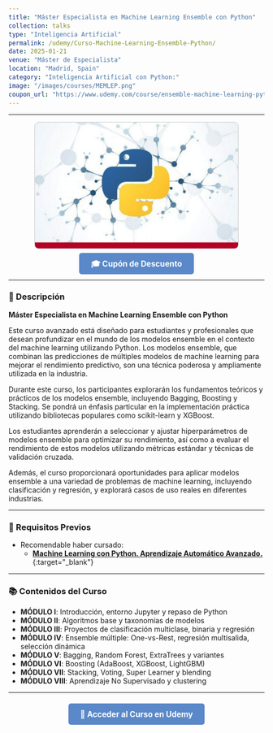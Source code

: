 ```yaml
---
title: "Máster Especialista en Machine Learning Ensemble con Python"
collection: talks
type: "Inteligencia Artificial"
permalink: /udemy/Curso-Machine-Learning-Ensemble-Python/
date: 2025-01-21
venue: "Máster de Especialista"
location: "Madrid, Spain"
category: "Inteligencia Artificial con Python:"
image: "/images/courses/MEMLEP.png"
coupon_url: "https://www.udemy.com/course/ensemble-machine-learning-python/?couponCode=MAY_2025"
---
```


<script type="application/ld+json">
{
  "@context": "https://schema.org",
  "@type": "Course",
  "name": "Máster Especialista en Machine Learning Ensemble con Python",
  "description": "Curso avanzado de modelos ensemblados en Machine Learning: Bagging, Boosting, Stacking y Super Learner con Python y Scikit-learn.",
  "provider": {
    "@type": "Organization",
    "name": "Udemy",
    "sameAs": "https://www.udemy.com"
  },
  "educationalCredentialAwarded": "Certificado de finalización",
  "inLanguage": "es",
  "url": "https://www.udemy.com/course/ensemble-machine-learning-python/?couponCode=MAY_2025",
  "image": "https://www.manuelcastillo.eu/images/courses/MEMLEP.png",
  "offers": {
    "@type": "Offer",
    "url": "https://www.udemy.com/course/ensemble-machine-learning-python/?couponCode=MAY_2025",
    "priceCurrency": "USD",
    "price": "12.00",
    "availability": "https://schema.org/InStock",
    "validFrom": "2025-04-01"
  },
  "hasCourseInstance": {
    "@type": "CourseInstance",
    "name": "Máster Especialista en Machine Learning Ensemble con Python",
    "courseMode": "online",
    "courseWorkload": "PT30H",
    "inLanguage": "es",
    "startDate": "2025-01-21",
    "endDate": "2025-12-31",
    "eventAttendanceMode": "https://schema.org/OnlineEventAttendanceMode",
    "eventStatus": "https://schema.org/EventScheduled",
    "location": {
      "@type": "VirtualLocation",
      "url": "https://www.udemy.com"
    },
    "organizer": {
      "@type": "Organization",
      "name": "Udemy",
      "url": "https://www.udemy.com"
    },
    "performer": {
      "@type": "Person",
      "name": "Manuel Castillo-Cara"
    },
    "offers": {
      "@type": "Offer",
      "url": "https://www.udemy.com/course/ensemble-machine-learning-python/?couponCode=MAY_2025",
      "priceCurrency": "USD",
      "price": "12.00",
      "availability": "https://schema.org/InStock",
      "validFrom": "2025-04-01"
    }
  }
}
</script>

<style>
.boton-udemy {
  background-color: #5a88c9;
  color: white;
  padding: 0.75em 1.5em;
  text-decoration: none !important;
  font-weight: bold;
  border-radius: 5px;
  font-size: 1.1em;
  transition: background-color 0.3s ease;
}
.boton-udemy:hover {
  background-color: #4e7abf;
  text-decoration: none !important;
}
.page__taxonomy {
  display: none !important;
}
</style>

---

<div style="text-align: center;">
  <img src="/images/courses/MEMLEP.png" alt="Máster en Machine Learning Ensemble" width="400" style="border-radius: 8px; border: 1px solid #ccc; margin-bottom: 1rem;">
</div>

<div style="text-align: center; margin-bottom: 1rem;">
  <a href="https://www.udemy.com/course/ensemble-machine-learning-python/?couponCode=MAY_2025" target="_blank" class="boton-udemy">
    🎓 Cupón de Descuento
  </a>
</div>

---

### 📘 Descripción

**Máster Especialista en Machine Learning Ensemble con Python**  

Este curso avanzado está diseñado para estudiantes y profesionales que desean profundizar en el mundo de los modelos ensemble en el contexto del machine learning utilizando Python. Los modelos ensemble, que combinan las predicciones de múltiples modelos de machine learning para mejorar el rendimiento predictivo, son una técnica poderosa y ampliamente utilizada en la industria.

Durante este curso, los participantes explorarán los fundamentos teóricos y prácticos de los modelos ensemble, incluyendo Bagging, Boosting y Stacking. Se pondrá un énfasis particular en la implementación práctica utilizando bibliotecas populares como scikit-learn y XGBoost.

Los estudiantes aprenderán a seleccionar y ajustar hiperparámetros de modelos ensemble para optimizar su rendimiento, así como a evaluar el rendimiento de estos modelos utilizando métricas estándar y técnicas de validación cruzada.

Además, el curso proporcionará oportunidades para aplicar modelos ensemble a una variedad de problemas de machine learning, incluyendo clasificación y regresión, y explorará casos de uso reales en diferentes industrias.

---

### 🧠 Requisitos Previos

- Recomendable haber cursado:
  - [**Machine Learning con Python. Aprendizaje Automático Avanzado.**](https://www.udemy.com/course/machine-learning-con-python-aprendizaje-automatico-avanzado/?couponCode=MAY_2025){:target="_blank"}

---

### 📚 Contenidos del Curso

- **MÓDULO I**: Introducción, entorno Jupyter y repaso de Python  
- **MÓDULO II**: Algoritmos base y taxonomías de modelos  
- **MÓDULO III**: Proyectos de clasificación multiclase, binaria y regresión  
- **MÓDULO IV**: Ensemble múltiple: One-vs-Rest, regresión multisalida, selección dinámica  
- **MÓDULO V**: Bagging, Random Forest, ExtraTrees y variantes  
- **MÓDULO VI**: Boosting (AdaBoost, XGBoost, LightGBM)  
- **MÓDULO VII**: Stacking, Voting, Super Learner y blending  
- **MÓDULO VIII**: Aprendizaje No Supervisado y clustering

---

<div style="text-align: center; margin-top: 2rem;">
  <a href="https://www.udemy.com/course/ensemble-machine-learning-python/?couponCode=MAY_2025" target="_blank" class="boton-udemy">
    🚀 Acceder al Curso en Udemy
  </a>
</div>